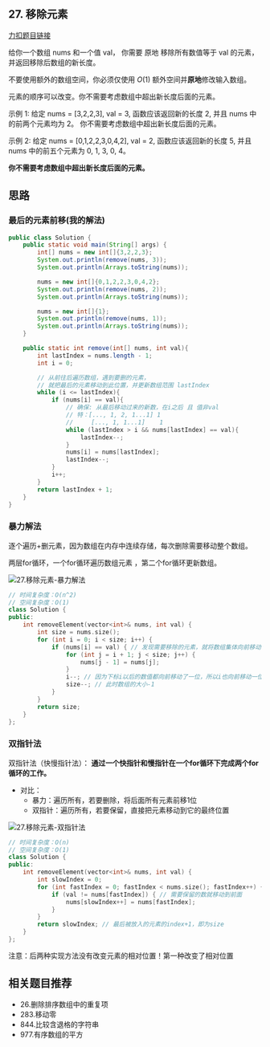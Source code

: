 ## 27. 移除元素

[力扣题目链接](https://leetcode-cn.com/problems/remove-element/)

给你一个数组 nums 和一个值 val，
你需要 原地 移除所有数值等于 val 的元素，并返回移除后数组的新长度。

不要使用额外的数组空间，你必须仅使用 $O(1)$ 额外空间并**原地**修改输入数组。

元素的顺序可以改变。你不需要考虑数组中超出新长度后面的元素。

示例 1:
给定 nums = [3,2,2,3], val = 3,
函数应该返回新的长度 2, 并且 nums 中的前两个元素均为 2。
你不需要考虑数组中超出新长度后面的元素。

示例 2:
给定 nums = [0,1,2,2,3,0,4,2], val = 2,
函数应该返回新的长度 5, 并且 nums 中的前五个元素为 0, 1, 3, 0, 4。

**你不需要考虑数组中超出新长度后面的元素。**

## 思路

### 最后的元素前移(我的解法)

```java
public class Solution {
    public static void main(String[] args) {
        int[] nums = new int[]{3,2,2,3};
        System.out.println(remove(nums, 3));
        System.out.println(Arrays.toString(nums));

        nums = new int[]{0,1,2,2,3,0,4,2};
        System.out.println(remove(nums, 2));
        System.out.println(Arrays.toString(nums));

        nums = new int[]{1};
        System.out.println(remove(nums, 1));
        System.out.println(Arrays.toString(nums));
    } 

    public static int remove(int[] nums, int val){
        int lastIndex = nums.length - 1;
        int i = 0;

        // 从前往后遍历数组，遇到要删的元素，
        // 就把最后的元素移动到此位置，并更新数组范围 lastIndex
        while (i <= lastIndex){
            if (nums[i] == val){
                // 确保: 从最后移动过来的新数，在i之后 且 值非val
                // 特：[..., 1, 2, 1...1] 1
                //     [..., 1, 1...1]    1
                while (lastIndex > i && nums[lastIndex] == val){
                    lastIndex--;
                }
                nums[i] = nums[lastIndex];
                lastIndex--;
            }
            i++;
        }
        return lastIndex + 1;
    }
}
```

### 暴力解法

逐个遍历+删元素，因为数组在内存中连续存储，每次删除需要移动整个数组。

两层for循环，一个for循环遍历数组元素 ，第二个for循环更新数组。



![27.移除元素-暴力解法](https://tva1.sinaimg.cn/large/008eGmZEly1gntrc7x9tjg30du09m1ky.gif)

```CPP
// 时间复杂度：O(n^2)
// 空间复杂度：O(1)
class Solution {
public:
    int removeElement(vector<int>& nums, int val) {
        int size = nums.size();
        for (int i = 0; i < size; i++) {
            if (nums[i] == val) { // 发现需要移除的元素，就将数组集体向前移动一位
                for (int j = i + 1; j < size; j++) {
                    nums[j - 1] = nums[j];
                }
                i--; // 因为下标i以后的数值都向前移动了一位，所以i也向前移动一位
                size--; // 此时数组的大小-1
            }
        }
        return size;
    }
};
```

### 双指针法

双指针法（快慢指针法）： **通过一个快指针和慢指针在一个for循环下完成两个for循环的工作。**

+ 对比： 
  + 暴力：遍历所有，若要删除，将后面所有元素前移1位
  + 双指针：遍历所有，若要保留，直接把元素移动到它的最终位置
  
![27.移除元素-双指针法](https://tva1.sinaimg.cn/large/008eGmZEly1gntrds6r59g30du09mnpd.gif)

```CPP
// 时间复杂度：O(n)
// 空间复杂度：O(1)
class Solution {
public:
    int removeElement(vector<int>& nums, int val) {
        int slowIndex = 0;
        for (int fastIndex = 0; fastIndex < nums.size(); fastIndex++) { // 遍历整个数组
            if (val != nums[fastIndex]) { // 需要保留的数就移动到前面
                nums[slowIndex++] = nums[fastIndex];
            }
        }
        return slowIndex; // 最后被放入的元素的index+1，即为size
    }
};
```
注意：后两种实现方法没有改变元素的相对位置！第一种改变了相对位置

## 相关题目推荐

* 26.删除排序数组中的重复项
* 283.移动零
* 844.比较含退格的字符串
* 977.有序数组的平方
